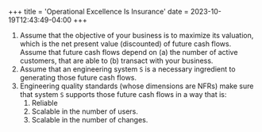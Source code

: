 +++
title = 'Operational Excellence Is Insurance'
date = 2023-10-19T12:43:49-04:00
+++

1. Assume that the objective of your business is to maximize its valuation, which is the net present value (discounted) of future cash flows. Assume that future cash flows depend on (a) the number of active customers, that are able to (b) transact with your business.
2. Assume that an engineering system `S` is a necessary ingredient to generating those future cash flows.
3. Engineering quality standards (whose dimensions are NFRs) make sure that system `S` supports those future cash flows in a way that is:
    1. Reliable
    2. Scalable in the number of users.
    3. Scalable in the number of changes.